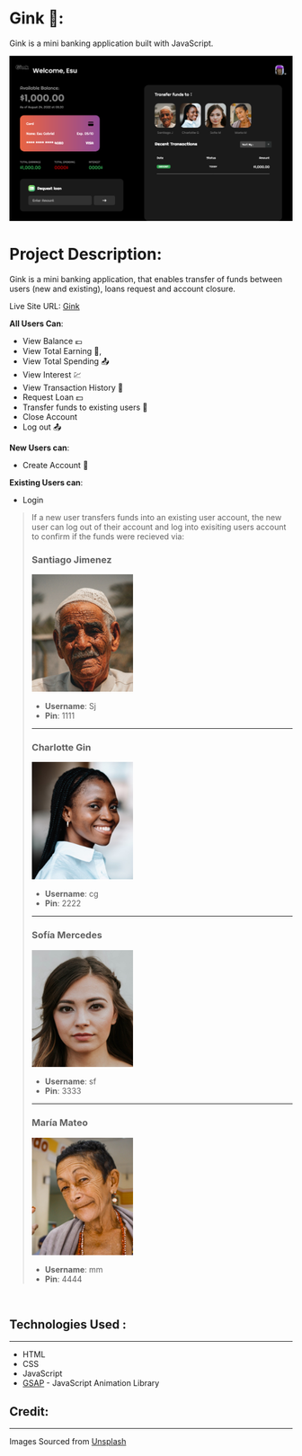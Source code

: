 # **Gink** 🏦:
Gink is a mini banking application built with JavaScript.

![Pictorial Description of Gink](./img/view.png)


# **Project Description**:

Gink is a mini banking application, that enables transfer of funds between users (new and existing), loans request and account closure. 

Live Site URL: [Gink](https://gink.netlify.app)

**All Users Can**:

- View Balance 💶
- View Total Earning 📩, 
- View Total Spending 📤 
- View Interest 💹
- View Transaction History 📜
- Request Loan 💵
- Transfer funds to existing users 💸
- Close Account
- Log out 📤

**New Users can**: 
- Create Account 📂

**Existing Users can**: 
- Login

> If a new user transfers funds into an existing user account, the new user can log out of their account and log into exisiting users account to confirm if the funds were recieved via:
>
> ### **Santiago Jimenez** </br>
>
> <img src="./img/img-1.jpg" width="180" height="auto"> </br>
>
> - **Username**: Sj
> - **Pin**: 1111
>
> ---
>
> ### **Charlotte Gin** </br>
>
> <img src="./img/img-2.jpg" width="180" height="auto"> </br>
>
> - **Username**: cg
> - **Pin**: 2222
>
> ---
>
> ### **Sofía Mercedes** </br>
>
> <img src="./img/img-3.jpg" width="180" height="auto"> </br>
>
> - **Username**: sf
> - **Pin**: 3333
>
> ---
>
> ### **María Mateo** </br>
>
> <img src="./img/img-4.jpg" width="180" height="auto"> </br>
>
> - **Username**: mm
> - **Pin**: 4444 </br>
</br>

## **Technologies Used** :
---
- HTML
- CSS
- JavaScript
- [GSAP](https://greensock.com/gsap/) - JavaScript Animation Library



## **Credit**: 
---
Images Sourced from [Unsplash](www.unsplash.com)